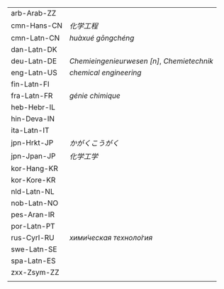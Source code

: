 | | |
|-|-|
| arb-Arab-ZZ |  |
| cmn-Hans-CN | _化学工程_ |
| cmn-Latn-CN | _huàxué gōngchéng_ |
| dan-Latn-DK |  |
| deu-Latn-DE | _Chemieingenieurwesen [n]_, _Chemietechnik_ |
| eng-Latn-US | _chemical engineering_ |
| fin-Latn-FI |  |
| fra-Latn-FR | _génie chimique_ |
| heb-Hebr-IL |  |
| hin-Deva-IN |  |
| ita-Latn-IT |  |
| jpn-Hrkt-JP | _かがくこうがく_ |
| jpn-Jpan-JP | _化学工学_ |
| kor-Hang-KR |  |
| kor-Kore-KR |  |
| nld-Latn-NL |  |
| nob-Latn-NO |  |
| pes-Aran-IR |  |
| por-Latn-PT |  |
| rus-Cyrl-RU | _хими́ческая техноло́гия_ |
| swe-Latn-SE |  |
| spa-Latn-ES |  |
| zxx-Zsym-ZZ |  |
|  |  |
